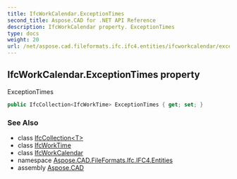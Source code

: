 ```yaml
---
title: IfcWorkCalendar.ExceptionTimes
second_title: Aspose.CAD for .NET API Reference
description: IfcWorkCalendar property. ExceptionTimes
type: docs
weight: 20
url: /net/aspose.cad.fileformats.ifc.ifc4.entities/ifcworkcalendar/exceptiontimes/
---
```

## IfcWorkCalendar.ExceptionTimes property

ExceptionTimes

```csharp
public IfcCollection<IfcWorkTime> ExceptionTimes { get; set; }
```

### See Also

* class [IfcCollection&lt;T&gt;](../../../aspose.cad.fileformats.ifc/ifccollection-1/)
* class [IfcWorkTime](../../ifcworktime/)
* class [IfcWorkCalendar](../)
* namespace [Aspose.CAD.FileFormats.Ifc.IFC4.Entities](../../ifcworkcalendar/)
* assembly [Aspose.CAD](../../../)


